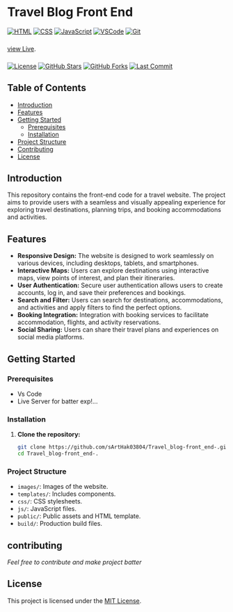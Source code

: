 # Travel Blog Front End
[![HTML](https://img.shields.io/badge/HTML5-%23E34F26.svg?style=flat&logo=html5&logoColor=white)](https://developer.mozilla.org/en-US/docs/Web/Guide/HTML/HTML5)
[![CSS](https://img.shields.io/badge/CSS3-%231572B6.svg?style=flat&logo=css3&logoColor=white)](https://developer.mozilla.org/en-US/docs/Web/CSS)
[![JavaScript](https://img.shields.io/badge/JavaScript-%23323330.svg?style=flat&logo=javascript&logoColor=%23F7DF1E)](https://developer.mozilla.org/en-US/docs/Web/JavaScript)
[![VSCode](https://img.shields.io/badge/Visual_Studio_Code-%23007ACC.svg?style=flat&logo=visual-studio-code&logoColor=white)](https://code.visualstudio.com/)
[![Git](https://img.shields.io/badge/Git-%23F05032.svg?style=flat&logo=git&logoColor=white)](https://git-scm.com/)
###

[view Live](https://raw.githack.com/sArtHak03804/Travel_blog-front_end/main/index.html).
###

[![License](https://img.shields.io/github/license/sArtHak03804/Travel_blog-front_end-.svg)](https://github.com/sArtHak03804/Travel_blog-front_end-/blob/master/LICENSE)
[![GitHub Stars](https://img.shields.io/github/stars/sArtHak03804/Travel_blog-front_end-.svg)](https://github.com/sArtHak03804/Travel_blog-front_end-/stargazers)
[![GitHub Forks](https://img.shields.io/github/forks/sArtHak03804/Travel_blog-front_end-.svg)](https://github.com/sArtHak03804/Travel_blog-front_end-/network/members)
[![Last Commit](https://img.shields.io/github/last-commit/sArtHak03804/Travel_blog-front_end-.svg)](https://github.com/sArtHak03804/Travel_blog-front_end-/commits/master)

## Table of Contents

- [Introduction](#introduction)
- [Features](#features)
- [Getting Started](#getting-started)
  - [Prerequisites](#prerequisites)
  - [Installation](#installation)
- [Project Structure](#project-structure)
- [Contributing](#contributing)
- [License](#license)

## Introduction

This repository contains the front-end code for a travel website. The project aims to provide users with a seamless and visually appealing experience for exploring travel destinations, planning trips, and booking accommodations and activities.

## Features

- **Responsive Design:** The website is designed to work seamlessly on various devices, including desktops, tablets, and smartphones.
- **Interactive Maps:** Users can explore destinations using interactive maps, view points of interest, and plan their itineraries.
- **User Authentication:** Secure user authentication allows users to create accounts, log in, and save their preferences and bookings.
- **Search and Filter:** Users can search for destinations, accommodations, and activities and apply filters to find the perfect options.
- **Booking Integration:** Integration with booking services to facilitate accommodation, flights, and activity reservations.
- **Social Sharing:** Users can share their travel plans and experiences on social media platforms.

## Getting Started

### Prerequisites

- Vs Code
- Live Server for batter exp!...

### Installation

1. **Clone the repository:**
   ```bash
   git clone https://github.com/sArtHak03804/Travel_blog-front_end-.git.
   cd Travel_blog-front_end-.
### Project Structure

- `images/`: Images of the website.
- `templates/`: Includes components.
- `css/`: CSS stylesheets.
- `js/`: JavaScript files.
- `public/`: Public assets and HTML template.
- `build/`: Production build files.
## contributing
*Feel free to contribute and make project batter*

## License

This project is licensed under the [MIT License](LICENSE).


